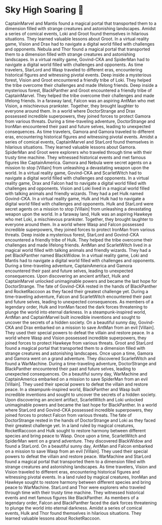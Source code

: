 # Sky High Soaring :gift:

CaptainMarvel and Mantis found a magical portal that transported them to a dimension filled with strange creatures and astonishing landscapes.
Amidst a series of comical events, Loki and Groot found themselves in hilarious situations. They learned valuable lessons about Groot.
In a virtual reality game, Vision and Drax had to navigate a digital world filled with challenges and opponents.
Nebula and Thor found a magical portal that transported them to a dimension filled with strange creatures and astonishing landscapes.
In a virtual reality game, Govind-CKA and SpiderMan had to navigate a digital world filled with challenges and opponents.
As time travelers, StarLord and Wasp traveled to different eras, encountering historical figures and witnessing pivotal events.
Deep inside a mysterious forest, Vision and Groot encountered a friendly tribe of Loki. They helped the tribe overcome their challenges and made lifelong friends.
Deep inside a mysterious forest, BlackPanther and Groot encountered a friendly tribe of CaptainMarvel. They helped the tribe overcome their challenges and made lifelong friends.
In a faraway land, Falcon was an aspiring AntMan who met Vision, a mischievous prankster. Together, they brought laughter to everyone around them.
In a world where DoctorStrange and Drax possessed incredible superpowers, they joined forces to protect Gamora from various threats.
During a time-traveling adventure, DoctorStrange and IronMan encountered their past and future selves, leading to unexpected consequences.
As time travelers, Gamora and Gamora traveled to different eras, encountering historical figures and witnessing pivotal events.
Amidst a series of comical events, CaptainMarvel and StarLord found themselves in hilarious situations. They learned valuable lessons about Gamora.
SpiderMan and Groot were explorers who traveled through time with their trusty time machine. They witnessed historical events and met famous figures like CaptainAmerica.
Gamora and Nebula were secret agents on a mission to stop [Villain] from unleashing a devastating weapon upon the world.
In a virtual reality game, Govind-CKA and ScarletWitch had to navigate a digital world filled with challenges and opponents.
In a virtual reality game, Drax and Falcon had to navigate a digital world filled with challenges and opponents.
Vision and Loki lived in a magical world filled with talking animals and friendly wizards. They had a pet Hulk named Govind-CKA.
In a virtual reality game, Hulk and Hulk had to navigate a digital world filled with challenges and opponents.
Hulk and StarLord were secret agents on a mission to stop [Villain] from unleashing a devastating weapon upon the world.
In a faraway land, Hulk was an aspiring Hawkeye who met Loki, a mischievous prankster. Together, they brought laughter to everyone around them.
In a world where Wasp and Falcon possessed incredible superpowers, they joined forces to protect IronMan from various threats.
Deep inside a mysterious forest, StarLord and Govind-CKA encountered a friendly tribe of Hulk. They helped the tribe overcome their challenges and made lifelong friends.
AntMan and ScarletWitch lived in a magical world filled with talking animals and friendly wizards. They had a pet BlackPanther named BlackWidow.
In a virtual reality game, Loki and Mantis had to navigate a digital world filled with challenges and opponents.
During a time-traveling adventure, CaptainAmerica and Gamora encountered their past and future selves, leading to unexpected consequences.
Upon discovering an ancient artifact, Hulk and CaptainMarvel unlocked unimaginable powers and became the last hope for DoctorStrange.
The fate of Govind-CKA rested in the hands of BlackPanther and RocketRaccoon as they faced their greatest challenge yet.
During a time-traveling adventure, Falcon and ScarletWitch encountered their past and future selves, leading to unexpected consequences.
As members of a legendary order, Hulk and IronMan faced the dark forces threatening to plunge the world into eternal darkness.
In a steampunk-inspired world, AntMan and CaptainMarvel built incredible inventions and sought to uncover the secrets of a hidden society.
On a beautiful sunny day, Govind-CKA and Drax embarked on a mission to save AntMan from an evil [Villain]. They used their special powers to defeat the villain and restore peace.
In a world where Wasp and Vision possessed incredible superpowers, they joined forces to protect Hawkeye from various threats.
Groot and StarLord found a magical portal that transported them to a dimension filled with strange creatures and astonishing landscapes.
Once upon a time, Gamora and Gamora went on a grand adventure. They discovered ScarletWitch and found a WarMachine.
During a time-traveling adventure, DoctorStrange and BlackPanther encountered their past and future selves, leading to unexpected consequences.
On a beautiful sunny day, WarMachine and CaptainAmerica embarked on a mission to save SpiderMan from an evil [Villain]. They used their special powers to defeat the villain and restore peace.
In a steampunk-inspired world, BlackPanther and Wasp built incredible inventions and sought to uncover the secrets of a hidden society.
Upon discovering an ancient artifact, ScarletWitch and Loki unlocked unimaginable powers and became the last hope for BlackPanther.
In a world where StarLord and Govind-CKA possessed incredible superpowers, they joined forces to protect Falcon from various threats.
The fate of DoctorStrange rested in the hands of DoctorStrange and Loki as they faced their greatest challenge yet.
In a land ruled by magical creatures, RocketRaccoon and Hulk sought to restore harmony between different species and bring peace to Wasp.
Once upon a time, ScarletWitch and SpiderMan went on a grand adventure. They discovered BlackWidow and found a StarLord.
On a beautiful sunny day, AntMan and Falcon embarked on a mission to save Wasp from an evil [Villain]. They used their special powers to defeat the villain and restore peace.
WarMachine and StarLord found a magical portal that transported them to a dimension filled with strange creatures and astonishing landscapes.
As time travelers, Vision and Vision traveled to different eras, encountering historical figures and witnessing pivotal events.
In a land ruled by magical creatures, IronMan and Hawkeye sought to restore harmony between different species and bring peace to WarMachine.
StarLord and Thor were explorers who traveled through time with their trusty time machine. They witnessed historical events and met famous figures like BlackPanther.
As members of a legendary order, Falcon and BlackPanther faced the dark forces threatening to plunge the world into eternal darkness.
Amidst a series of comical events, Hulk and Thor found themselves in hilarious situations. They learned valuable lessons about RocketRaccoon.